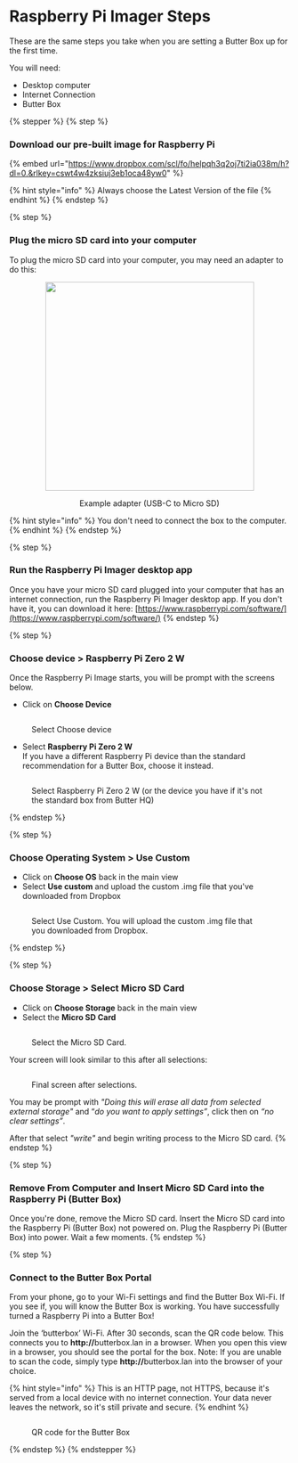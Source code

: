 # Raspberry Pi Imager Steps

These are the same steps you take when you are setting a Butter Box up for the first time.

You will need:

* Desktop computer
* Internet Connection
* Butter Box

{% stepper %}
{% step %}
### Download our pre‑built image for Raspberry Pi&#x20;

{% embed url="https://www.dropbox.com/scl/fo/helpqh3q2oj7ti2ia038m/h?dl=0.&rlkey=cswt4w4zksiuj3eb1oca48yw0" %}

{% hint style="info" %}
Always choose the Latest Version of the file
{% endhint %}
{% endstep %}

{% step %}
### Plug the micro SD card into your computer

To plug the micro SD card into your computer, you may need an adapter to do this:

<div align="center"><figure><img src="../.gitbook/assets/image.png" alt="" width="375"><figcaption><p>Example adapter (USB-C to Micro SD)</p></figcaption></figure></div>

{% hint style="info" %}
You don't need to connect the box to the computer.
{% endhint %}
{% endstep %}

{% step %}
### Run the Raspberry Pi Imager desktop app

Once you have your micro SD card plugged into your computer that has an internet connection, run the Raspberry Pi Imager desktop app. If you don't have it, you can download it here: [https://www.raspberrypi.com/software/](https://www.raspberrypi.com/software/)
{% endstep %}

{% step %}
### Choose device > **Raspberry Pi Zero 2 W**

Once the Raspberry Pi Image starts, you will be prompt with the screens below.&#x20;

* Click on **Choose Device**

<figure><img src="../.gitbook/assets/Screenshot 2024-04-15 at 11.20.32 AM.png" alt=""><figcaption><p>Select Choose device</p></figcaption></figure>

* Select **Raspberry Pi Zero 2 W**\
  If you have a different Raspberry Pi device than the standard recommendation for a Butter Box, choose it instead.

<figure><img src="../.gitbook/assets/Screenshot 2024-04-15 at 11.21.03 AM.png" alt=""><figcaption><p>Select Raspberry Pi Zero 2 W (or the device you have if it's not the standard box from Butter HQ)</p></figcaption></figure>
{% endstep %}

{% step %}
### Choose Operating System > Use Custom

* Click on **Choose OS** back in the main view
* Select **Use custom** and upload the custom .img file that you've downloaded from Dropbox

<figure><img src="../.gitbook/assets/Screenshot 2024-04-15 at 11.22.49 AM.png" alt=""><figcaption><p>Select Use Custom. You will upload the custom .img file that you downloaded from Dropbox.</p></figcaption></figure>
{% endstep %}

{% step %}
### Choose Storage > Select Micro SD Card

* Click on **Choose Storage** back in the main view
* Select the **Micro SD Card**

<figure><img src="../.gitbook/assets/Screenshot 2024-04-15 at 1.05.26 PM.png" alt=""><figcaption><p>Select the Micro SD Card.</p></figcaption></figure>

Your screen will look similar to this after all selections:

<figure><img src="../.gitbook/assets/Screenshot 2024-04-15 at 1.05.07 PM.png" alt=""><figcaption><p>Final screen after selections.</p></figcaption></figure>

You may be prompt with _"Doing this will erase all data from selected external storage"_ and “_do you want to apply settings”_, click then on _“no clear settings”_.

After that select _"write"_ and begin writing process to the Micro SD card.
{% endstep %}

{% step %}
### Remove From Computer and Insert Micro SD Card into the Raspberry Pi (Butter Box)

Once you're done, remove the Micro SD card. Insert the Micro SD card into the Raspberry Pi (Butter Box) not powered on. Plug the Raspberry Pi (Butter Box) into power. Wait a few moments.
{% endstep %}

{% step %}
### Connect to the Butter Box Portal

From your phone, go to your Wi-Fi settings and find the Butter Box Wi-Fi. If you see if, you will know the Butter Box is working. You have successfully turned a Raspberry Pi into a Butter Box!&#x20;

Join the ‘butterbox’ Wi-Fi. After 30 seconds, scan the QR code below. This connects you to **http://**&#x62;utterbox.lan in a browser. When you open this view in a browser, you should see the portal for the box. Note: If you are unable to scan the code, simply type **http://**&#x62;utterbox.lan into the browser of your choice.

{% hint style="info" %}
This is an HTTP page, not HTTPS, because it's served from a local device with no internet connection. Your data never leaves the network, so it's still private and secure.
{% endhint %}

<figure><img src="../.gitbook/assets/butterbox-qr-english.png" alt=""><figcaption><p>QR code for the Butter Box</p></figcaption></figure>
{% endstep %}
{% endstepper %}
